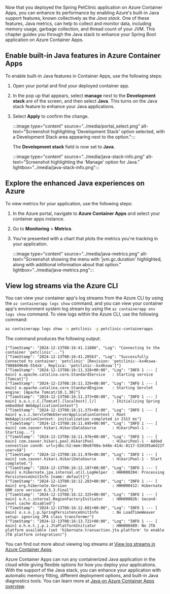 Now that you deployed the Spring PetClinic application on Azure Container Apps, you can enhance its performance by enabling Azure's built-in Java support features, known collectively as the *Java stack*. One of these features, Java metrics, can help to collect and monitor data, including memory usage, garbage collection, and thread count of your JVM. This chapter guides you through the Java stack to enhance your Spring Boot application on Azure Container Apps.

## Enable built-in Java features in Azure Container Apps

To enable built-in Java features in Container Apps, use the following steps:

1. Open your portal and find your deployed container app.
1. In the pop up that appears, select **manage** next to the **Development stack** are of the screen, and then select **Java**. This turns on the Java stack feature to enhance your Java applications.
1. Select **Apply** to confirm the change.

    :::image type="content" source="../media/portal_select.png" alt-text="Screenshot highlighting 'Development Stack' option selected, with a Development Stack area appearing next to the option.":::

    The **Development stack** field is now set to **Java**.

    :::image type="content" source="../media/java-stack-info.png" alt-text="Screenshot highlighting the 'Manage' option for Java." lightbox="../media/java-stack-info.png":::

## Explore the enhanced Java experiences on Azure

To view metrics for your application, use the following steps:

1. In the Azure portal, navigate to **Azure Container Apps** and select your container apps instance.
1. Go to **Monitoring** > **Metrics**.
1. You're presented with a chart that plots the metrics you're tracking in your application.

    :::image type="content" source="../media/java-metrics.png" alt-text="Screenshot showing the menu with 'jvm.gc.duration' highlighted, along with additional information about that option." lightbox="../media/java-metrics.png":::

## View log streams via the Azure CLI

You can view your container app's log streams from the Azure CLI by using the `az containerapp logs show` command, and you can view your container app's environment system log stream by using the `az containerapp env logs show` command. To view logs within the Azure CLI, use the following command:

```bash
az containerapp logs show -n petclinic -g petclinic-containerapps
```

The command produces the following output:

```output
{"TimeStamp": "2024-12-13T08:16:41.11806", "Log": "Connecting to the container 'petclinic'..."}
{"TimeStamp": "2024-12-13T08:16:41.20563", "Log": "Successfully Connected to container: 'petclinic' [Revision: 'petclinic--kx4kswa-7988849646-554xk', Replica: 'petclinic--kx4kswa']"}
{"TimeStamp": "2024-12-13T08:16:11.328+00:00", "Log": "INFO 1 --- [           main] o.apache.catalina.core.StandardService   : Starting service [Tomcat]"}
{"TimeStamp": "2024-12-13T08:16:11.329+00:00", "Log": "INFO 1 --- [           main] o.apache.catalina.core.StandardEngine    : Starting Servlet engine: [Apache Tomcat/10.1.30]"}
{"TimeStamp": "2024-12-13T08:16:11.373+00:00", "Log": "INFO 1 --- [           main] o.a.c.c.C.[Tomcat].[localhost].[/]       : Initializing Spring embedded WebApplicationContext"}
{"TimeStamp": "2024-12-13T08:16:11.375+00:00", "Log": "INFO 1 --- [           main] w.s.c.ServletWebServerApplicationContext : Root WebApplicationContext: initialization completed in 2313 ms"}
{"TimeStamp": "2024-12-13T08:16:11.695+00:00", "Log": "INFO 1 --- [           main] com.zaxxer.hikari.HikariDataSource       : HikariPool-1 - Starting..."}
{"TimeStamp": "2024-12-13T08:16:11.976+00:00", "Log": "INFO 1 --- [           main] com.zaxxer.hikari.pool.HikariPool        : HikariPool-1 - Added connection conn0: url=jdbc:h2:mem:98e8760a-b48e-414c-8117-520195a6d22f user=SA"}
{"TimeStamp": "2024-12-13T08:16:11.978+00:00", "Log": "INFO 1 --- [           main] com.zaxxer.hikari.HikariDataSource       : HikariPool-1 - Start completed."}
{"TimeStamp": "2024-12-13T08:16:12.187+00:00", "Log": "INFO 1 --- [           main] o.hibernate.jpa.internal.util.LogHelper  : HHH000204: Processing PersistenceUnitInfo [name: default]"}
{"TimeStamp": "2024-12-13T08:16:12.283+00:00", "Log": "INFO 1 --- [           main] org.hibernate.Version                    : HHH000412: Hibernate ORM core version 6.5.3.Final"}
{"TimeStamp": "2024-12-13T08:16:12.325+00:00", "Log": "INFO 1 --- [           main] o.h.c.internal.RegionFactoryInitiator    : HHH000026: Second-level cache disabled"}
{"TimeStamp": "2024-12-13T08:16:12.681+00:00", "Log": "INFO 1 --- [           main] o.s.o.j.p.SpringPersistenceUnitInfo      : No LoadTimeWeaver setup: ignoring JPA class transformer"}
{"TimeStamp": "2024-12-13T08:16:13.722+00:00", "Log": "INFO 1 --- [           main] o.h.e.t.j.p.i.JtaPlatformInitiator       : HHH000489: No JTA platform available (set 'hibernate.transaction.jta.platform' to enable JTA platform integration)"}
```

You can find out more about viewing log streams at [View log streams in Azure Container Apps](/azure/container-apps/log-streaming).

Azure Container Apps can run any containerized Java application in the cloud while giving flexible options for how you deploy your applications. With the support of the Java stack, you can enhance your application with automatic memory fitting, different deployment options, and built-in Java diagnostics tools. You can learn more at [Java on Azure Container Apps overview](/azure/container-apps/java-overview).

